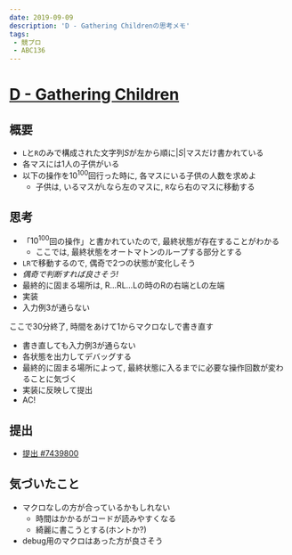 ```yaml
---
date: 2019-09-09
description: 'D - Gathering Childrenの思考メモ'
tags:
 - 競プロ
 - ABC136
---
```


# [D - Gathering Children](https://atcoder.jp/contests/abc136/tasks/abc136_d)
## 概要
 - `L`と`R`のみで構成された文字列$S$が左から順に$|S|$マスだけ書かれている
 - 各マスには1人の子供がいる
 - 以下の操作を$10^100$回行った時に, 各マスにいる子供の人数を求めよ
   - 子供は, いるマスが`L`なら左のマスに, `R`なら右のマスに移動する

## 思考
 - 「$10^100$回の操作」と書かれていたので, 最終状態が存在することがわかる
   - ここでは, 最終状態をオートマトンのループする部分とする
 - `LR`で移動するので, 偶奇で2つの状態が変化しそう
 - *偶奇で判断すれば良さそう!*
 - 最終的に固まる場所は, R...RL...Lの時のRの右端とLの左端
 - 実装
 - 入力例3が通らない

ここで30分終了, 時間をあけて1からマクロなしで書き直す

 - 書き直しても入力例3が通らない
 - 各状態を出力してデバッグする
 - 最終的に固まる場所によって, 最終状態に入るまでに必要な操作回数が変わることに気づく
 - 実装に反映して提出
 - AC!

## 提出
 - [提出 #7439800](https://atcoder.jp/contests/abc136/submissions/7439800)

## 気づいたこと
 - マクロなしの方が合っているかもしれない
   - 時間はかかるがコードが読みやすくなる
   - 綺麗に書こうとする(ホントか?)
 - debug用のマクロはあった方が良さそう
